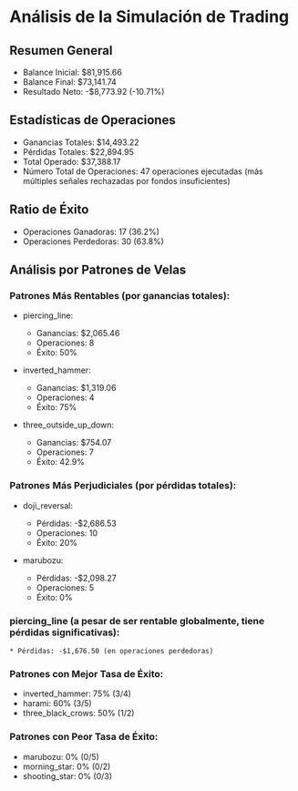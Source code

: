 # Análisis de la Simulación de Trading
## Resumen General

* Balance Inicial: $81,915.66
* Balance Final: $73,141.74
* Resultado Neto: -$8,773.92 (-10.71%)

## Estadísticas de Operaciones
* Ganancias Totales: $14,493.22
* Pérdidas Totales: $22,894.95
* Total Operado: $37,388.17
* Número Total de Operaciones: 47 operaciones ejecutadas (más múltiples señales rechazadas por fondos insuficientes)

## Ratio de Éxito
* Operaciones Ganadoras: 17 (36.2%)
* Operaciones Perdedoras: 30 (63.8%)

## Análisis por Patrones de Velas
### Patrones Más Rentables (por ganancias totales):
* piercing_line:
    * Ganancias: $2,065.46
    * Operaciones: 8
    * Éxito: 50%

* inverted_hammer:
    * Ganancias: $1,319.06
    * Operaciones: 4
    * Éxito: 75%

* three_outside_up_down:
    * Ganancias: $754.07
    * Operaciones: 7
    * Éxito: 42.9%

### Patrones Más Perjudiciales (por pérdidas totales):
* doji_reversal:
    * Pérdidas: -$2,686.53
    * Operaciones: 10
    * Éxito: 20%

* marubozu:
    * Pérdidas: -$2,098.27
    * Operaciones: 5
    * Éxito: 0%

### piercing_line (a pesar de ser rentable globalmente, tiene pérdidas significativas):
  
    * Pérdidas: -$1,676.50 (en operaciones perdedoras)

### Patrones con Mejor Tasa de Éxito:
* inverted_hammer: 75% (3/4)
* harami: 60% (3/5)
* three_black_crows: 50% (1/2)

### Patrones con Peor Tasa de Éxito:
* marubozu: 0% (0/5)
* morning_star: 0% (0/2)
* shooting_star: 0% (0/3)